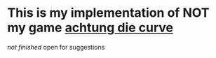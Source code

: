 # This is my implementation of NOT my game [achtung die curve](<[http](https://achtung.life/)>)

_not finished_
open for suggestions
